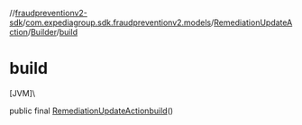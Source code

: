 //[fraudpreventionv2-sdk](../../../../index.md)/[com.expediagroup.sdk.fraudpreventionv2.models](../../index.md)/[RemediationUpdateAction](../index.md)/[Builder](index.md)/[build](build.md)

# build

[JVM]\

public final [RemediationUpdateAction](../index.md)[build](build.md)()
